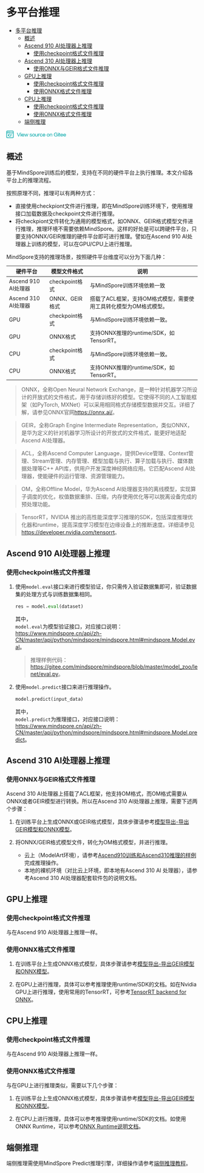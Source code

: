 # 多平台推理

<!-- TOC -->

- [多平台推理](#多平台推理)
    - [概述](#概述)
    - [Ascend 910 AI处理器上推理](#ascend-910-ai处理器上推理)
        - [使用checkpoint格式文件推理](#使用checkpoint格式文件推理)
    - [Ascend 310 AI处理器上推理](#ascend-310-ai处理器上推理)
        - [使用ONNX与GEIR格式文件推理](#使用onnx与geir格式文件推理)
    - [GPU上推理](#gpu上推理)
        - [使用checkpoint格式文件推理](#使用checkpoint格式文件推理-1)
        - [使用ONNX格式文件推理](#使用onnx格式文件推理)
    - [CPU上推理](#cpu上推理)
        - [使用checkpoint格式文件推理](#使用checkpoint格式文件推理-2)
        - [使用ONNX格式文件推理](#使用onnx格式文件推理-1)
    - [端侧推理](#端侧推理)

<!-- /TOC -->

<a href="https://gitee.com/mindspore/docs/blob/master/tutorials/source_zh_cn/use/multi_platform_inference.md" target="_blank"><img src="../_static/logo_source.png"></a>

## 概述

基于MindSpore训练后的模型，支持在不同的硬件平台上执行推理。本文介绍各平台上的推理流程。

按照原理不同，推理可以有两种方式：
- 直接使用checkpiont文件进行推理，即在MindSpore训练环境下，使用推理接口加载数据及checkpoint文件进行推理。
- 将checkpiont文件转化为通用的模型格式，如ONNX、GEIR格式模型文件进行推理，推理环境不需要依赖MindSpore。这样的好处是可以跨硬件平台，只要支持ONNX/GEIR推理的硬件平台即可进行推理。譬如在Ascend 910 AI处理器上训练的模型，可以在GPU/CPU上进行推理。

MindSpore支持的推理场景，按照硬件平台维度可以分为下面几种：

硬件平台 | 模型文件格式 | 说明
--|--|--
Ascend 910 AI处理器 | checkpoint格式 | 与MindSpore训练环境依赖一致
Ascend 310 AI处理器 | ONNX、GEIR格式 | 搭载了ACL框架，支持OM格式模型，需要使用工具转化模型为OM格式模型。
GPU | checkpoint格式 | 与MindSpore训练环境依赖一致。
GPU | ONNX格式 | 支持ONNX推理的runtime/SDK，如TensorRT。
CPU | checkpoint格式 | 与MindSpore训练环境依赖一致。
CPU | ONNX格式 | 支持ONNX推理的runtime/SDK，如TensorRT。

> ONNX，全称Open Neural Network Exchange，是一种针对机器学习所设计的开放式的文件格式，用于存储训练好的模型。它使得不同的人工智能框架（如PyTorch, MXNet）可以采用相同格式存储模型数据并交互。详细了解，请参见ONNX官网<https://onnx.ai/>。

> GEIR，全称Graph Engine Intermediate Representation，类似ONNX，是华为定义的针对机器学习所设计的开放式的文件格式，能更好地适配Ascend AI处理器。

> ACL，全称Ascend Computer Language，提供Device管理、Context管理、Stream管理、内存管理、模型加载与执行、算子加载与执行、媒体数据处理等C++ API库，供用户开发深度神经网络应用。它匹配Ascend AI处理器，使能硬件的运行管理、资源管理能力。

> OM，全称Offline Model，华为Ascend AI处理器支持的离线模型，实现算子调度的优化，权值数据重排、压缩，内存使用优化等可以脱离设备完成的预处理功能。

> TensorRT，NVIDIA 推出的高性能深度学习推理的SDK，包括深度推理优化器和runtime，提高深度学习模型在边缘设备上的推断速度。详细请参见<https://developer.nvidia.com/tensorrt>。

## Ascend 910 AI处理器上推理

### 使用checkpoint格式文件推理

1. 使用`model.eval`接口来进行模型验证，你只需传入验证数据集即可，验证数据集的处理方式与训练数据集相同。
    ```python
    res = model.eval(dataset)
    ```
    其中，  
    `model.eval`为模型验证接口，对应接口说明：<https://www.mindspore.cn/api/zh-CN/master/api/python/mindspore/mindspore.html#mindspore.Model.eval>。
    > 推理样例代码：<https://gitee.com/mindspore/mindspore/blob/master/model_zoo/lenet/eval.py>。

2. 使用`model.predict`接口来进行推理操作。
   ```python
   model.predict(input_data)
   ```
   其中，  
   `model.predict`为推理接口，对应接口说明：<https://www.mindspore.cn/api/zh-CN/master/api/python/mindspore/mindspore.html#mindspore.Model.predict>。

## Ascend 310 AI处理器上推理

### 使用ONNX与GEIR格式文件推理

Ascend 310 AI处理器上搭载了ACL框架，他支持OM格式，而OM格式需要从ONNX或者GEIR模型进行转换。所以在Ascend 310 AI处理器上推理，需要下述两个步骤：

1. 在训练平台上生成ONNX或GEIR格式模型，具体步骤请参考[模型导出-导出GEIR模型和ONNX模型](https://www.mindspore.cn/tutorial/zh-CN/master/use/saving_and_loading_model_parameters.html#geironnx)。

2. 将ONNX/GEIR格式模型文件，转化为OM格式模型，并进行推理。
   - 云上（ModelArt环境），请参考[Ascend910训练和Ascend310推理的样例](https://support.huaweicloud.com/bestpractice-modelarts/modelarts_10_0026.html)完成推理操作。
   - 本地的裸机环境（对比云上环境，即本地有Ascend 310 AI 处理器），请参考Ascend 310 AI处理器配套软件包的说明文档。

## GPU上推理

### 使用checkpoint格式文件推理

与在Ascend 910 AI处理器上推理一样。

### 使用ONNX格式文件推理

1. 在训练平台上生成ONNX格式模型，具体步骤请参考[模型导出-导出GEIR模型和ONNX模型](https://www.mindspore.cn/tutorial/zh-CN/master/use/saving_and_loading_model_parameters.html#geironnx)。

2. 在GPU上进行推理，具体可以参考推理使用runtime/SDK的文档。如在Nvidia GPU上进行推理，使用常用的TensorRT，可参考[TensorRT backend for ONNX](https://github.com/onnx/onnx-tensorrt)。

## CPU上推理

### 使用checkpoint格式文件推理
与在Ascend 910 AI处理器上推理一样。

### 使用ONNX格式文件推理
与在GPU上进行推理类似，需要以下几个步骤：

1. 在训练平台上生成ONNX格式模型，具体步骤请参考[模型导出-导出GEIR模型和ONNX模型](https://www.mindspore.cn/tutorial/zh-CN/master/use/saving_and_loading_model_parameters.html#geironnx)。

2. 在CPU上进行推理，具体可以参考推理使用runtime/SDK的文档。如使用ONNX Runtime，可以参考[ONNX Runtime说明文档](https://github.com/microsoft/onnxruntime)。

## 端侧推理

端侧推理需使用MindSpore Predict推理引擎，详细操作请参考[端侧推理教程](https://www.mindspore.cn/tutorial/zh-CN/master/advanced_use/on_device_inference.html)。